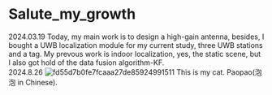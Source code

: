# Salute_my_growth
2024.03.19
Today, my main work is to design a high-gain antenna, besides, I bought a UWB localization module for my current study, three UWB stations and a tag. My prevous work is indoor localization, yes, the static scene, but I also got hold of the 
data fusion algorithm-KF.   
2024.8.26 
![fd55d7b0fe7fcaaa27de85924991511](https://github.com/user-attachments/assets/e22d107d-2eb2-40e8-8399-a3c35ce14667)
This is my cat. Paopao(泡泡 in Chinese).
